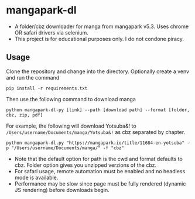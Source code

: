 # mangapark-dl
 - A folder/cbz downloader for manga from mangapark v5.3. Uses chrome OR safari drivers via selenium.
 - This project is for educational purposes only. I do not condone piracy. 

## Usage
Clone the repository and change into the directory. Optionally create a venv and run the command
```
pip install -r requirements.txt
```

Then use the following command to download manga
```
python mangapark-dl-py [link] --path [download path] --format [folder, cbz, zip, pdf]
```

For example, the following will download Yotsuba&! to `/Users/username/Documents/manga/Yotsuba&!` as cbz separated by chapter.
```
python mangapark-dl.py "https://mangapark.io/title/11684-en-yotsuba" -p "/Users/username/Documents/manga/" -f "cbz"
```
 - Note that the default option for path is the cwd and format defaults to cbz. Folder option gives you unzipped verzions of the cbz.
 - For safari usage, remote automation must be enabled and no headless mode is available.
 - Performance may be slow since page must be fully rendered (dynamic JS rendering) before downloads begin.


